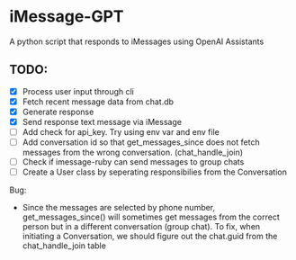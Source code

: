 # iMessage-GPT

A python script that responds to iMessages using OpenAI Assistants

## TODO:
- [x] Process user input through cli
- [x] Fetch recent message data from chat.db
- [x] Generate response
- [x] Send response text message via iMessage
- [ ] Add check for api_key. Try using env var and env file
- [ ] Add conversation id so that get_messages_since does not fetch messages from the wrong conversation. (chat_handle_join)
- [ ] Check if imessage-ruby can send messages to group chats
- [ ] Create a User class by seperating responsibilies from the Conversation

Bug:
- Since the messages are selected by phone number, get_messages_since() will sometimes get messages from the correct person but in a different conversation (group chat). To fix, when initiating a Conversation, we should figure out the chat.guid from the chat_handle_join table
